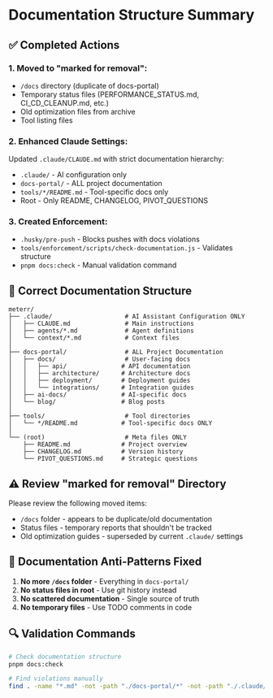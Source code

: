 # Documentation Structure Summary

## ✅ Completed Actions

### 1. **Moved to "marked for removal":**
- `/docs` directory (duplicate of docs-portal)
- Temporary status files (PERFORMANCE_STATUS.md, CI_CD_CLEANUP.md, etc.)
- Old optimization files from archive
- Tool listing files

### 2. **Enhanced Claude Settings:**
Updated `.claude/CLAUDE.md` with strict documentation hierarchy:
- `.claude/` - AI configuration only
- `docs-portal/` - ALL project documentation
- `tools/*/README.md` - Tool-specific docs only
- Root - Only README, CHANGELOG, PIVOT_QUESTIONS

### 3. **Created Enforcement:**
- `.husky/pre-push` - Blocks pushes with docs violations
- `tools/enforcement/scripts/check-documentation.js` - Validates structure
- `pnpm docs:check` - Manual validation command

## 📁 Correct Documentation Structure

```
meterr/
├── .claude/                    # AI Assistant Configuration ONLY
│   ├── CLAUDE.md               # Main instructions
│   ├── agents/*.md             # Agent definitions
│   └── context/*.md            # Context files
│
├── docs-portal/                # ALL Project Documentation
│   ├── docs/                   # User-facing docs
│   │   ├── api/               # API documentation
│   │   ├── architecture/      # Architecture docs
│   │   ├── deployment/        # Deployment guides
│   │   └── integrations/      # Integration guides
│   ├── ai-docs/               # AI-specific docs
│   └── blog/                  # Blog posts
│
├── tools/                      # Tool directories
│   └── */README.md            # Tool-specific docs ONLY
│
└── (root)                      # Meta files ONLY
    ├── README.md              # Project overview
    ├── CHANGELOG.md           # Version history
    └── PIVOT_QUESTIONS.md     # Strategic questions
```

## ⚠️ Review "marked for removal" Directory

Please review the following moved items:
- `/docs` folder - appears to be duplicate/old documentation
- Status files - temporary reports that shouldn't be tracked
- Old optimization guides - superseded by current `.claude/` settings

## 🚫 Documentation Anti-Patterns Fixed

1. **No more `/docs` folder** - Everything in `docs-portal/`
2. **No status files in root** - Use git history instead
3. **No scattered documentation** - Single source of truth
4. **No temporary files** - Use TODO comments in code

## 🔍 Validation Commands

```bash
# Check documentation structure
pnpm docs:check

# Find violations manually
find . -name "*.md" -not -path "./docs-portal/*" -not -path "./.claude/*" -not -path "./tools/*/README.md" | grep -v "README.md\|CHANGELOG.md\|PIVOT_QUESTIONS.md"
```